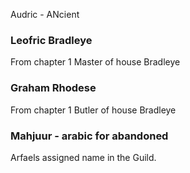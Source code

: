 
Audric - ANcient

### Leofric Bradleye
From chapter 1
Master of house Bradleye

### Graham Rhodese
From chapter 1
Butler of house Bradleye

### Mahjuur - arabic for abandoned
Arfaels assigned name in the Guild.